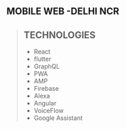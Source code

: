 ## MOBILE WEB -DELHI NCR
>## TECHNOLOGIES
> - React
> - flutter
> - GraphQL
> - PWA
> - AMP
> - Firebase
> - Alexa
> - Angular
> - VoiceFlow
> - Google Assistant
